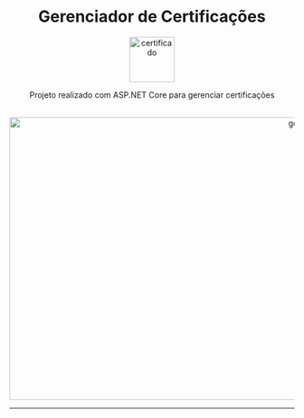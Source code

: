 <div align="center">
<h1>Gerenciador de Certificações</h1>

<a href="https://www.emojione.com/emoji/1f410">
  <img
    height="80"
    width="80"
    alt="certificado"
    src="https://user-images.githubusercontent.com/39220517/117576415-4bfacd00-b0bc-11eb-9b15-98fe66033881.png"
  />
</a>

<p>Projeto realizado com ASP.NET Core para gerenciar certificações</p>

<br />
</div>

<div align="center">
  <a href="https://www.emojione.com/emoji/1f410">
  <img
    height="500"
    width="1000"
    alt="goat"
    src="https://user-images.githubusercontent.com/39220517/117576740-6da88400-b0bd-11eb-876c-d3daca7acd2c.png"
  />
</a>


</div>

<hr />
